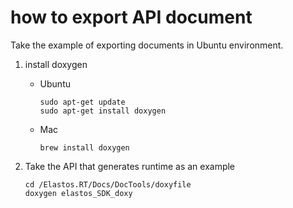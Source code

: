 # how to export API document

Take the example of exporting documents in Ubuntu environment.

1. install doxygen

    * Ubuntu
        ``` shell
        sudo apt-get update
        sudo apt-get install doxygen
        ```

    * Mac
        ``` shell
        brew install doxygen
        ```

2. Take the API that generates runtime as an example

    ``` shell
    cd /Elastos.RT/Docs/DocTools/doxyfile
    doxygen elastos_SDK_doxy
    ```